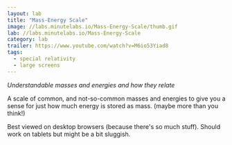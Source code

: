 ```yaml
---
layout: lab
title: "Mass-Energy Scale"
image: //labs.minutelabs.io/Mass-Energy-Scale/thumb.gif
lab: //labs.minutelabs.io/Mass-Energy-Scale
category: lab
trailer: https://www.youtube.com/watch?v=M6io53Yiad8
tags:
  - special relativity
  - large screens
---
```


*Understandable masses and energies and how they relate*

A scale of common, and not-so-common masses and energies to give you a sense for just how much energy is stored as mass. (maybe more than you think!)

Best viewed on desktop browsers (because there's so much stuff). Should work on tablets but might be a bit sluggish.
